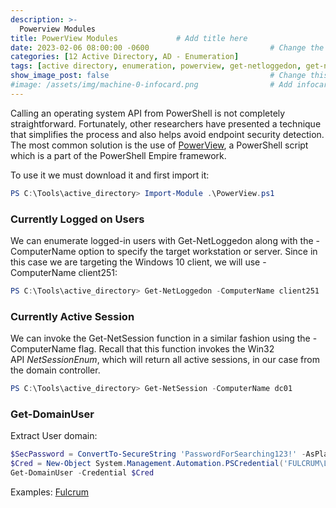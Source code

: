 ```yaml
---
description: >-
  Powerview Modules
title: PowerView Modules             # Add title here
date: 2023-02-06 08:00:00 -0600                           # Change the date to match completion date
categories: [12 Active Directory, AD - Enumeration]                     # Change Templates to Writeup
tags: [active directory, enumeration, powerview, get-netloggedon, get-netsession, get-domainuser]     # TAG names should always be lowercase; replace template with writeup, and add relevant tags
show_image_post: false                                    # Change this to true
#image: /assets/img/machine-0-infocard.png                # Add infocard image here for post preview image
---
```


Calling an operating system API from PowerShell is not completely straightforward. Fortunately, other researchers have presented a technique that simplifies the process and also helps avoid endpoint security detection. The most common solution is the use of [PowerView](https://github.com/PowerShellEmpire/PowerTools/blob/master/PowerView/powerview.ps1), a PowerShell script which is a part of the PowerShell Empire framework.

To use it we must download it and first import it:

```powershell
PS C:\Tools\active_directory> Import-Module .\PowerView.ps1
```

### Currently Logged on Users
We can enumerate logged-in users with Get-NetLoggedon along with the -ComputerName option to specify the target workstation or server. Since in this case we are targeting the Windows 10 client, we will use -ComputerName client251:
```powershell
PS C:\Tools\active_directory> Get-NetLoggedon -ComputerName client251
```

### Currently Active Session
We can invoke the Get-NetSession function in a similar fashion using the -ComputerName flag. Recall that this function invokes the Win32 API _NetSessionEnum_, which will return all active sessions, in our case from the domain controller.
```powershell
PS C:\Tools\active_directory> Get-NetSession -ComputerName dc01
```

### Get-DomainUser
Extract User domain:
```powershell
$SecPassword = ConvertTo-SecureString 'PasswordForSearching123!' -AsPlainText -Force
$Cred = New-Object System.Management.Automation.PSCredential('FULCRUM\LDAP', $SecPassword)
Get-DomainUser -Credential $Cred
```
Examples:
[Fulcrum](https://shuciran.github.io/posts/Fulcrum/#fnref:powerview-getdomain-user)